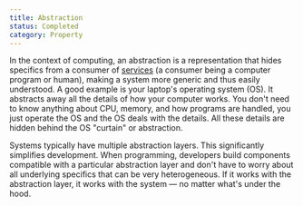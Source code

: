 ```yaml
---
title: Abstraction
status: Completed
category: Property
---
```


In the context of computing, an abstraction is a representation that hides specifics from a consumer of [services](/service/) (a consumer being a computer program or human), making a system more generic and thus easily understood. A good example is your laptop's operating system (OS). It abstracts away all the details of how your computer works. You don't need to know anything about CPU, memory, and how programs are handled, you just operate the OS and the OS deals with the details. All these details are hidden behind the OS "curtain" or abstraction. 

Systems typically have multiple abstraction layers. This significantly simplifies development. When programming, developers build components compatible with a particular abstraction layer and don't have to worry about all underlying specifics that can be very heterogeneous. If it works with the abstraction layer, it works with the system — no matter what's under the hood. 


